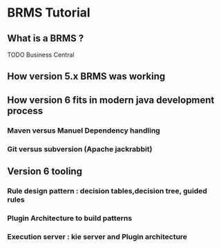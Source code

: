# BRMS Tutorial


## What is a BRMS ?

TODO Business Central






## How version 5.x BRMS was working 



## How version 6 fits in modern java development process


### Maven versus Manuel Dependency handling


### Git versus subversion (Apache jackrabbit)



## Version 6 tooling 

### Rule design pattern : decision tables,decision tree, guided rules


### Plugin Architecture to build patterns


### Execution server : kie server and Plugin architecture








